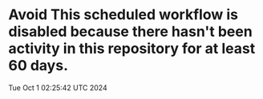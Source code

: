 # Avoid This scheduled workflow is disabled because there hasn't been activity in this repository for at least 60 days.
Tue Oct  1 02:25:42 UTC 2024
